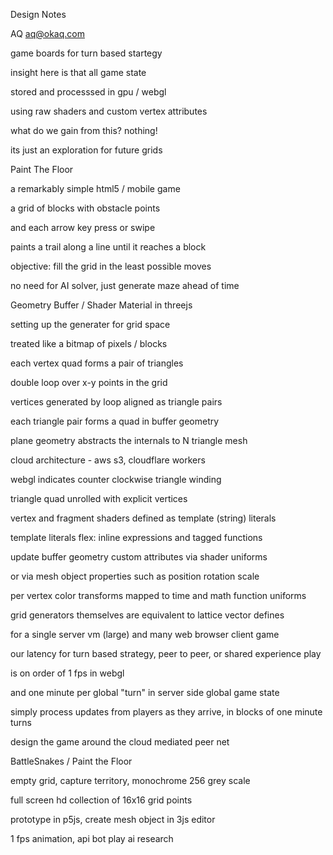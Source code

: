 Design Notes

AQ <aq@okaq.com>

game boards for turn based startegy

insight here is that all game state

stored and processsed in gpu / webgl

using raw shaders and custom vertex attributes

what do we gain from this? nothing!

its just an exploration for future grids

Paint The Floor

a remarkably simple html5 / mobile game

a grid of blocks with obstacle points

and each arrow key press or swipe

paints a trail along a line until it reaches a block

objective: fill the grid in the least possible moves

no need for AI solver, just generate maze ahead of time

Geometry Buffer / Shader Material in threejs

setting up the generater for grid space

treated like a bitmap of pixels / blocks

each vertex quad forms a pair of triangles

double loop over x-y points in the grid

vertices generated by loop aligned as triangle pairs

each triangle pair forms a quad in buffer geometry

plane geometry abstracts the internals to N triangle mesh

cloud architecture - aws s3, cloudflare workers

webgl indicates counter clockwise triangle winding

triangle quad unrolled with explicit vertices

vertex and fragment shaders defined as template (string) literals

template literals flex: inline expressions and tagged functions 

update buffer geometry custom attributes via shader uniforms

or via mesh object properties such as position rotation scale

per vertex color transforms mapped to time and math function uniforms

grid generators themselves are equivalent to lattice vector defines

for a single server vm (large) and many web browser client game

our latency for turn based strategy, peer to peer, or shared experience play

is on order of 1 fps in webgl

and one minute per global "turn" in server side global game state

simply process updates from players as they arrive, in blocks of one minute turns

design the game around the cloud mediated peer net

BattleSnakes / Paint the Floor

empty grid, capture territory, monochrome 256 grey scale

full screen hd collection of 16x16 grid points

prototype in p5js, create mesh object in 3js editor

1 fps animation, api bot play ai research


